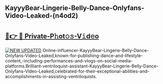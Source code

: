 ## KayyyBear-Lingerie-Belly-Dance-Onlyfans-Video-Leaked-(n4od2)


# <h2><a href="https://mediaupload.pro?-19M">🔗👉 🔴 Private-P𝚑ot𝚘𝚜-V𝚒d𝚎o</a></h2>

[![NEW UPDATED](https://i.imgur.com/0qMVB7G.gif)](https://mediaupload.pro?-19M)
Online-influencer-KayyyBear-Lingerie-Belly-Dance-Onlyfans-Video-Leaked,known-for-publishing-dance-and-lifestyle-content,-including-performances-and-vlogs-on-social-media-platforms.Brilliant-ventriloquist-assistant-KayyyBear-Lingerie-Belly-Dance-Onlyfans-Video-Leaked,celebrated-for-their-exceptional-abilities-and-accomplishments-in-assisting-ventriloquists.  